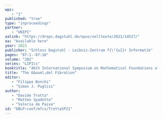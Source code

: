 ```yaml
---
wps: 
   - "1"
published: "true"
type: "inproceedings"
partner: 
   - "UNIPI"
oalink: "https://drops.dagstuhl.de/opus/volltexte/2021/14527/"
oa: "Available here"
year: 2021
publisher: "Schloss Dagstuhl - Leibniz-Zentrum f{\"{u}}r Informatik"
pages: "87:1--87:16"
volume: "202"
series: "LIPIcs"
booktitle: "46th International Symposium on Mathematical Foundations of Computer Science, {MFCS} 2021, August 23-27, 2021, Tallinn, Estonia"
title: "The G&ouml;del Fibration"
editor: 
   - "Filippo Bonchi"
   - "Simon J. Puglisi"
author: 
   - "Davide Trotta"
   - "Matteo Spadetto"
   - "Valeria de Paiva"
id: "DBLP:conf/mfcs/TrottaSP21"
---
```

